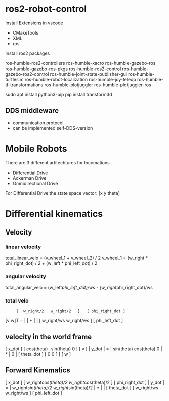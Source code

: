 # ros2-robot-control

Install Extensions in vscode
- CMakeTools
- XML
- ros

Install ros2 packages

ros-humble-ros2-controllers
ros-humble-xacro
ros-humble-gazebo-ros
ros-humble-gazebo-ros-pkgs
ros-humble-ros2-control
ros-humble-gazebo-ros2-control
ros-humble-joint-state-publisher-gui
ros-humble-turtlesim
ros-humble-robot-localization
ros-humble-joy-teleop
ros-humble-tf-transformations
ros-humble-plotjuggler
ros-humble-plotjuggler-ros

sudo apt install python3-pip
pip install transform3d

DDS middleware
--------------
* communication protocol
* can be implemented self-DDS-version

# Mobile Robots
There are 3 different artitechtures for locomations
- Differential Drive
- Ackerman Drive
- Omnidirectional Drive

For Differential Drive the state space vector:
[x y theta]

# Differential kinematics
## Velocity

### linear velocity
total_linear_velo = (v_wheel_1 + v_wheel_2) / 2
v_wheel_1 = (w_right * phi_right_dot) / 2 + (w_left * phi_left_dot) / 2

### angular velocity
total_angular_velo = (w_left*phi_left_dot)/ws - (w_right*phi_right_dot)/ws

### total velo

         [  w_right/2   w_right/2   ]   [ phi_right_dot ]
[v w]T = |                          | * |               | 
         [  w_right/ws  w_right/ws  ]   [ phi_left_dot  ]

## velocity in the world frame

[   x_dot   ]   [ cos(theta) -sin(theta)  0 ]    [ v ]
|   y_dot   | = | sin(theta)  cos(theta)  0 |  * | 0 | 
[ theta_dot ]   [    0         0          1 ]    [ w ]

## Forward Kinematics 
[   x_dot   ]   [ w_right*cos(theta)/2  w_right*cos(theta)/2 ]    [ phi_right_dot ]
|   y_dot   | = | w_right*sin(theta)/2  w_right*sin(theta)/2 |  * |               | 
[ theta_dot ]   [      w_right/ws            -w_right/ws     ]    [ phi_left_dot  ]
